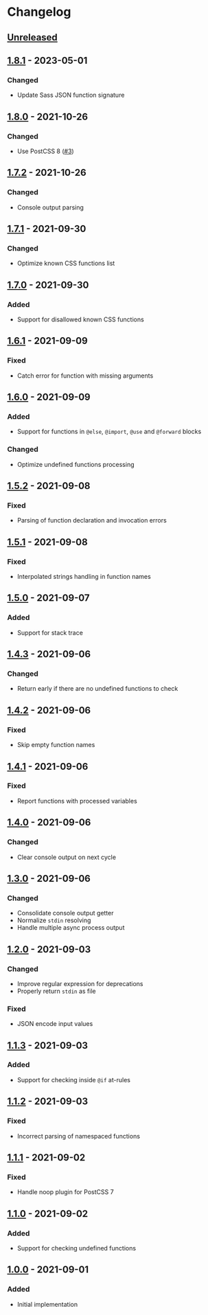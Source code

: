 # Changelog

## [Unreleased][]

## [1.8.1][] - 2023-05-01

### Changed

-   Update Sass JSON function signature

## [1.8.0][] - 2021-10-26

### Changed

-   Use PostCSS 8 ([#3](/issues/3))

## [1.7.2][] - 2021-10-26

### Changed

-   Console output parsing

## [1.7.1][] - 2021-09-30

### Changed

-   Optimize known CSS functions list

## [1.7.0][] - 2021-09-30

### Added

-   Support for disallowed known CSS functions

## [1.6.1][] - 2021-09-09

### Fixed

-   Catch error for function with missing arguments

## [1.6.0][] - 2021-09-09

### Added

-   Support for functions in `@else`, `@import`, `@use` and `@forward` blocks

### Changed

-   Optimize undefined functions processing

## [1.5.2][] - 2021-09-08

### Fixed

-   Parsing of function declaration and invocation errors

## [1.5.1][] - 2021-09-08

### Fixed

-   Interpolated strings handling in function names

## [1.5.0][] - 2021-09-07

### Added

-   Support for stack trace

## [1.4.3][] - 2021-09-06

### Changed

-   Return early if there are no undefined functions to check

## [1.4.2][] - 2021-09-06

### Fixed

-   Skip empty function names

## [1.4.1][] - 2021-09-06

### Fixed

-   Report functions with processed variables

## [1.4.0][] - 2021-09-06

### Changed

-   Clear console output on next cycle

## [1.3.0][] - 2021-09-06

### Changed

-   Consolidate console output getter
-   Normalize `stdin` resolving
-   Handle multiple async process output

## [1.2.0][] - 2021-09-03

### Changed

-   Improve regular expression for deprecations
-   Properly return `stdin` as file

### Fixed

-   JSON encode input values

## [1.1.3][] - 2021-09-03

### Added

-   Support for checking inside `@if` at-rules

## [1.1.2][] - 2021-09-03

### Fixed

-   Incorrect parsing of namespaced functions

## [1.1.1][] - 2021-09-02

### Fixed

-   Handle noop plugin for PostCSS 7

## [1.1.0][] - 2021-09-02

### Added

-   Support for checking undefined functions

## [1.0.0][] - 2021-09-01

### Added

-   Initial implementation

[unreleased]: https://github.com/niksy/sass-render-errors/compare/v1.0.0...HEAD
[1.0.0]: https://github.com/niksy/sass-render-errors/tree/v1.0.0
[unreleased]: https://github.com/niksy/sass-render-errors/compare/v1.1.0...HEAD
[1.1.0]: https://github.com/niksy/sass-render-errors/tree/v1.1.0
[unreleased]: https://github.com/niksy/sass-render-errors/compare/v1.1.1...HEAD
[1.1.1]: https://github.com/niksy/sass-render-errors/tree/v1.1.1
[unreleased]: https://github.com/niksy/sass-render-errors/compare/v1.1.2...HEAD
[1.1.2]: https://github.com/niksy/sass-render-errors/tree/v1.1.2
[unreleased]: https://github.com/niksy/sass-render-errors/compare/v1.1.3...HEAD
[1.1.3]: https://github.com/niksy/sass-render-errors/tree/v1.1.3
[unreleased]: https://github.com/niksy/sass-render-errors/compare/v1.2.0...HEAD
[1.2.0]: https://github.com/niksy/sass-render-errors/tree/v1.2.0
[unreleased]: https://github.com/niksy/sass-render-errors/compare/v1.3.0...HEAD
[1.3.0]: https://github.com/niksy/sass-render-errors/tree/v1.3.0
[unreleased]: https://github.com/niksy/sass-render-errors/compare/v1.4.0...HEAD
[1.4.0]: https://github.com/niksy/sass-render-errors/tree/v1.4.0
[unreleased]: https://github.com/niksy/sass-render-errors/compare/v1.4.1...HEAD
[1.4.1]: https://github.com/niksy/sass-render-errors/tree/v1.4.1
[unreleased]: https://github.com/niksy/sass-render-errors/compare/v1.4.2...HEAD
[1.4.2]: https://github.com/niksy/sass-render-errors/tree/v1.4.2
[unreleased]: https://github.com/niksy/sass-render-errors/compare/v1.4.3...HEAD
[1.4.3]: https://github.com/niksy/sass-render-errors/tree/v1.4.3
[unreleased]: https://github.com/niksy/sass-render-errors/compare/v1.5.0...HEAD
[1.5.0]: https://github.com/niksy/sass-render-errors/tree/v1.5.0
[unreleased]: https://github.com/niksy/sass-render-errors/compare/v1.5.1...HEAD
[1.5.1]: https://github.com/niksy/sass-render-errors/tree/v1.5.1
[unreleased]: https://github.com/niksy/sass-render-errors/compare/v1.5.2...HEAD
[1.5.2]: https://github.com/niksy/sass-render-errors/tree/v1.5.2
[unreleased]: https://github.com/niksy/sass-render-errors/compare/v1.6.0...HEAD
[1.6.0]: https://github.com/niksy/sass-render-errors/tree/v1.6.0
[unreleased]: https://github.com/niksy/sass-render-errors/compare/v1.6.1...HEAD
[1.6.1]: https://github.com/niksy/sass-render-errors/tree/v1.6.1
[unreleased]: https://github.com/niksy/sass-render-errors/compare/v1.7.0...HEAD
[1.7.0]: https://github.com/niksy/sass-render-errors/tree/v1.7.0
[unreleased]: https://github.com/niksy/sass-render-errors/compare/v1.7.1...HEAD
[1.7.1]: https://github.com/niksy/sass-render-errors/tree/v1.7.1
[unreleased]: https://github.com/niksy/sass-render-errors/compare/v1.7.2...HEAD
[1.7.2]: https://github.com/niksy/sass-render-errors/tree/v1.7.2
[unreleased]: https://github.com/niksy/sass-render-errors/compare/v1.8.0...HEAD
[1.8.0]: https://github.com/niksy/sass-render-errors/tree/v1.8.0
[Unreleased]: https://github.com/niksy/sass-render-errors/compare/v1.8.1...HEAD
[1.8.1]: https://github.com/niksy/sass-render-errors/tree/v1.8.1
